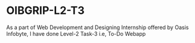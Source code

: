 # OIBGRIP-L2-T3
As a part of Web Development and Designing Internship offered by Oasis Infobyte, I have done Level-2 Task-3 i.e, To-Do Webapp
